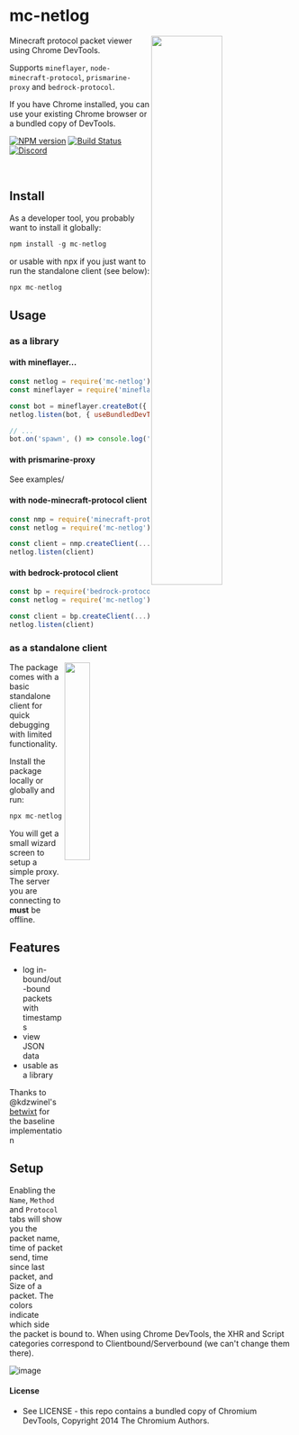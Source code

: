 # mc-netlog

<img align="right" src="https://user-images.githubusercontent.com/13713600/147316906-a8b99aea-0e17-4882-a1de-c70149a70916.png" width="50%" height="50%" />
Minecraft protocol packet viewer using Chrome DevTools.

Supports `mineflayer`, `node-minecraft-protocol`, `prismarine-proxy` and `bedrock-protocol`.

If you have Chrome installed, you can use your existing Chrome browser or a bundled copy of DevTools.

[![NPM version](https://img.shields.io/npm/v/bedrock-protocol.svg)](http://npmjs.com/package/mc-netlog)
[![Build Status](https://github.com/extremeheat/mc-netlog/workflows/CI/badge.svg)](https://github.com/extremeheat/mc-netlog/actions?query=workflow%3A%22CI%22)
[![Discord](https://img.shields.io/badge/chat-on%20discord-brightgreen.svg)](https://discord.gg/GsEFRM8)


<br/>

## Install

As a developer tool, you probably want to install it globally:

```js
npm install -g mc-netlog
```

or usable with npx if you just want to run the standalone client (see below):

```js
npx mc-netlog
```

## Usage

### as a library

#### with mineflayer...

```js
const netlog = require('mc-netlog')
const mineflayer = require('mineflayer')

const bot = mineflayer.createBot({ 'host': 'localhost' })
netlog.listen(bot, { useBundledDevTools: false })

// ...
bot.on('spawn', () => console.log('spawned'))
```

#### with prismarine-proxy

See examples/

#### with node-minecraft-protocol client

```js
const nmp = require('minecraft-protocol')
const netlog = require('mc-netlog')

const client = nmp.createClient(...)
netlog.listen(client)
```

#### with bedrock-protocol client

```js
const bp = require('bedrock-protocol')
const netlog = require('mc-netlog')

const client = bp.createClient(...)
netlog.listen(client)
```

### as a standalone client

<img align="right" src="https://user-images.githubusercontent.com/13713600/147315109-0508d97c-8d88-4db4-bf05-1abef29cd07a.png" width="30%" width="30%" />

The package comes with a basic standalone client for quick debugging with
limited functionality.

Install the package locally or globally and run:

```js
npx mc-netlog
```

You will get a small wizard screen to setup a simple proxy. The server you are connecting to **must** be offline.


## Features

* log in-bound/out-bound packets with timestamps
* view JSON data
* usable as a library

Thanks to @kdzwinel's [betwixt](https://github.com/kdzwinel/betwixt) for the baseline implementation

## Setup

Enabling the `Name`, `Method` and `Protocol` tabs will show you the packet name, time of packet send, time since last packet, and Size of a packet. The colors indicate which side the packet is bound to. When using Chrome DevTools, the XHR and Script categories correspond to Clientbound/Serverbound (we can't change them there).

![image](https://user-images.githubusercontent.com/13713600/147314846-ebdd99fb-4b95-4621-aa63-0f26819a8158.png)


#### License

* See LICENSE - this repo contains a bundled copy of Chromium DevTools, Copyright 2014 The Chromium Authors.

